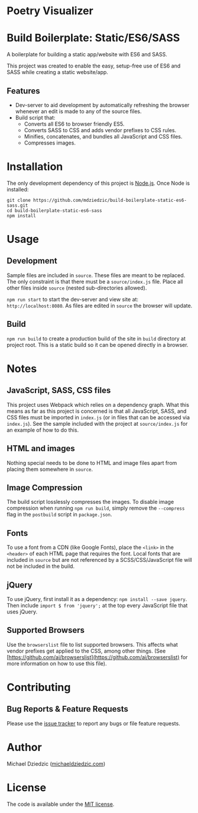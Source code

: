 # Poetry Visualizer

# Build Boilerplate: Static/ES6/SASS

A boilerplate for building a static app/website with ES6 and SASS.

This project was created to enable the easy, setup-free use of ES6 and SASS while creating a static website/app.

## Features

- Dev-server to aid development by automatically refreshing the browser whenever an edit is made to any of the source files.
- Build script that:
  - Converts all ES6 to browser friendly ES5.
  - Converts SASS to CSS and adds vendor prefixes to CSS rules.
  - Minifies, concatenates, and bundles all JavaScript and CSS files.
  - Compresses images.

# Installation

The only development dependency of this project is [Node.js](https://nodejs.org). Once Node is installed:

```
git clone https://github.com/mdziedzic/build-boilerplate-static-es6-sass.git
cd build-boilerplate-static-es6-sass
npm install
```

# Usage

## Development

Sample files are included in `source`. These files are meant to be replaced. The only constraint is that there must be a `source/index.js` file. Place all other files  inside `source` (nested sub-directories allowed).

`npm run start` to start the dev-server and view site at: `http://localhost:8080`. As files are edited in `source` the browser will update.

## Build

`npm run build` to create a production build of the site in `build` directory at project root. This is a static build so it can be opened directly in a browser.

# Notes

## JavaScript, SASS, CSS files

This project uses Webpack which relies on a dependency graph. What this means as far as this project is concerned is that all JavaScript, SASS, and CSS files must be imported in `index.js` (or in files that can be accessed via `index.js`). See the sample included with the project at `source/index.js` for an example of how to do this.

## HTML and images

Nothing special needs to be done to HTML and image files apart from placing them somewhere in `source`.

## Image Compression

The build script losslessly compresses the images. To disable image compression when running `npm run build`, simply remove the `--compress` flag in the `postbuild` script in `package.json`.

## Fonts
To use a font from a CDN (like Google Fonts), place the `<link>` in the `<header>` of each HTML page that requires the font. Local fonts that are included in `source` but are not referenced by a SCSS/CSS/JavaScript file will not be included in the build.

## jQuery
To use jQuery, first install it as a dependency: `npm install --save jquery`. Then include `import $ from 'jquery';` at the top every JavaScript file that uses jQuery.

## Supported Browsers

Use the `browserslist` file to list supported browsers. This affects what vendor prefixes get applied to the CSS, among other things. (See [https://github.com/ai/browserslist](https://github.com/ai/browserslist) for more information on how to use this file).

# Contributing

## Bug Reports & Feature Requests

Please use the [issue tracker](https://github.com/mdziedzic/build-boilerplate-static-es6-sass/issues) to report any bugs or file feature requests.

# Author

Michael Dziedzic ([michaeldziedzic.com](http://michaeldziedzic.com))

# License

The code is available under the [MIT license](LICENSE.txt).
